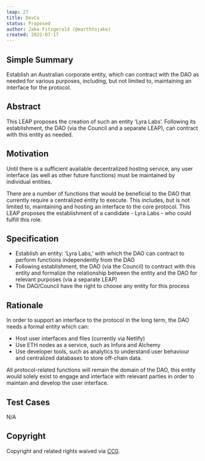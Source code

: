 ```yaml
---
leap: 27
title: DevCo
status: Proposed
author: Jake Fitzgerald (@earthtojake)
created: 2022-07-17
---
```


<!--You can leave these HTML comments in your merged LEAP and delete the visible duplicate text guides, they will not appear and may be helpful to refer to if you edit it again. This is the suggested template for new LEAPs. Note that a LEAP number will be assigned by an editor. When opening a p ull request to submit your LEAP, please use an abbreviated title in the filename, `leap-draft_title_abbrev.md`. The title should be 44 characters or less.-->

## Simple Summary
<!--"If you can't explain it simply, you don't understand it well enough." Simply describe the outcome the proposed changes intends to achieve. This should be non-technical and accessible to a casual community member.-->
Establish an Australian corporate entity, which can contract with the DAO as needed for various purposes, including, but not limited to, maintaining an interface for the protocol. 

## Abstract
<!--A short (~200 word) description of the proposed change, the abstract should clearly describe the proposed change. This is what *will* be done if the LEAP is implemented, not *why* it should be done or *how* it will be done. If the LEAP proposes deploying a new contract, write, "we propose to deploy a new contract that will do x".-->
This LEAP proposes the creation of such an entity ‘Lyra Labs’. Following its establishment, the DAO (via the Council and a separate LEAP), can contract with this entity as needed. 

## Motivation
Until there is a sufficient available decentralized hosting service, any user interface (as well as other future functions) must be maintained by individual entities. 

There are a number of functions that would be beneficial to the DAO that currently require a centralized entity to execute. This includes, but is not limited to, maintaining and hosting an interface to the core protocol. This LEAP proposes the establishment of a candidate - Lyra Labs - who could fulfill this role. 

## Specification
- Establish an entity: ‘Lyra Labs,’ with which the DAO can contract to perform functions independently from the DAO
- Following establishment, the DAO (via the Council) to contract with this entity and formalize the relationship between the entity and the DAO for relevant purposes (via a separate LEAP) 
- The DAO/Council have the right to choose any entity for this process 

## Rationale
In order to support an interface to the protocol in the long term, the DAO needs a formal entity which can:
- Host user interfaces and files (currently via Netlify)
- Use ETH nodes as a service, such as Infura and Alchemy
- Use developer tools, such as analytics to understand user behaviour and centralized databases to store off-chain data.

All protocol-related functions will remain the domain of the DAO, this entity would solely exist to engage and interface with relevant parties in order to maintain and develop the user interface. 


## Test Cases
N/A

## Copyright
Copyright and related rights waived via [CC0](https://creativecommons.org/publicdomain/zero/1.0/).
